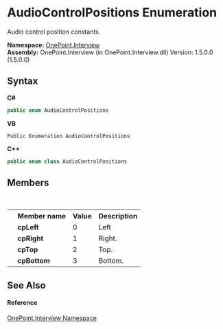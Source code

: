 # AudioControlPositions Enumeration
 

Audio control position constants.

**Namespace:**&nbsp;<a href="N_OnePoint_Interview">OnePoint.Interview</a><br />**Assembly:**&nbsp;OnePoint.Interview (in OnePoint.Interview.dll) Version: 1.5.0.0 (1.5.0.0)

## Syntax

**C#**<br />
``` C#
public enum AudioControlPositions
```

**VB**<br />
``` VB
Public Enumeration AudioControlPositions
```

**C++**<br />
``` C++
public enum class AudioControlPositions
```


## Members
&nbsp;<table><tr><th></th><th>Member name</th><th>Value</th><th>Description</th></tr><tr><td /><td target="F:OnePoint.Interview.AudioControlPositions.cpLeft">**cpLeft**</td><td>0</td><td>Left</td></tr><tr><td /><td target="F:OnePoint.Interview.AudioControlPositions.cpRight">**cpRight**</td><td>1</td><td>Right.</td></tr><tr><td /><td target="F:OnePoint.Interview.AudioControlPositions.cpTop">**cpTop**</td><td>2</td><td>Top.</td></tr><tr><td /><td target="F:OnePoint.Interview.AudioControlPositions.cpBottom">**cpBottom**</td><td>3</td><td>Bottom.</td></tr></table>

## See Also


#### Reference
<a href="N_OnePoint_Interview">OnePoint.Interview Namespace</a><br />